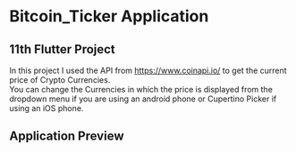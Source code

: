 # Bitcoin_Ticker Application

## 11th Flutter Project
In this project I used the API from https://www.coinapi.io/ to get the current price of Crypto Currencies.<br>
You can change the Currencies in which the price is displayed from the dropdown menu if you are using an android phone or Cupertino Picker if using an iOS phone.

## Application Preview

